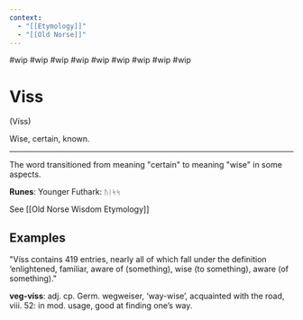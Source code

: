 ```yaml
---
context:
  - "[[Etymology]]"
  - "[[Old Norse]]"
---
```


#wip
#wip
#wip
#wip
#wip
#wip
#wip
#wip
#wip

# Viss

(Víss)

Wise, certain, known.

---

The word transitioned from meaning "certain" to meaning "wise" in some aspects.

**Runes**: Younger Futhark: `ᚢᛁᛋᛋ`

See [[Old Norse Wisdom Etymology]]

## Examples

"Víss contains 419 entries, nearly all of which fall under the definition ‘enlightened,
familiar, aware of (something), wise (to something), aware (of something)."

**veg-víss**: adj. cp. Germ. wegweiser, ‘way-wise’, acquainted with the road, viii. 52: in mod. usage, good at finding one’s way.
